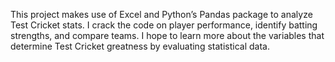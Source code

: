 This project makes use of Excel and Python’s  Pandas package to analyze Test Cricket stats. I crack the code on player performance, identify batting strengths, and compare teams. I hope to learn more about the variables that determine Test Cricket greatness by evaluating statistical data.
